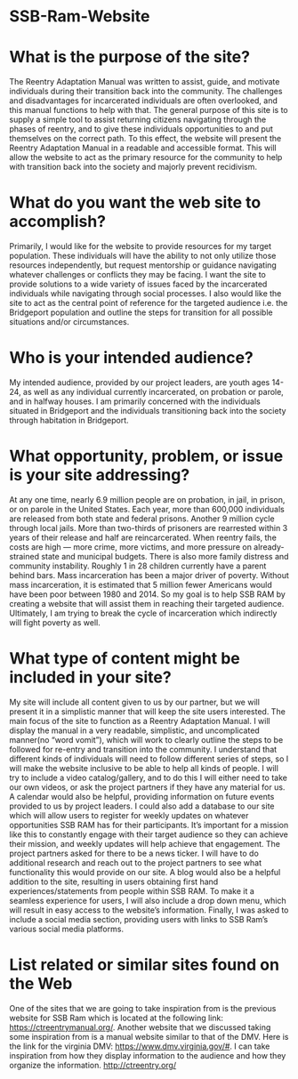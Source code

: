 # SSB-Ram-Website

# What is the purpose of the site?
The Reentry Adaptation Manual was written to assist, guide, and motivate individuals during their transition back into the community. The challenges and disadvantages for incarcerated individuals are often overlooked, and this manual functions to help with that. The general purpose of this site is to supply a simple tool to assist returning citizens navigating through the phases of reentry, and to give these individuals opportunities to and put themselves on the correct path. To this effect, the website will present the Reentry Adaptation Manual in a readable and accessible format. This will allow the website to act as the primary resource for the community to help with transition back into the society and majorly prevent recidivism. 

# What do you want the web site to accomplish?
Primarily, I would like for the website to provide resources for my target population. These individuals will have the ability to not only utilize those resources independently, but request mentorship or guidance navigating whatever challenges or conflicts they may be facing. I want the site to provide solutions to a wide variety of issues faced by the incarcerated individuals while navigating through social processes. I also would like the site to act as the central point of reference for the targeted audience i.e. the Bridgeport population and outline the steps for transition for all possible situations and/or circumstances. 

# Who is your intended audience?
My intended audience, provided by our project leaders, are youth ages 14-24, as well as any individual currently incarcerated, on probation or parole, and in halfway houses. I am primarily concerned with the individuals situated in Bridgeport and the individuals transitioning back into the society through habitation in Bridgeport. 

# What opportunity, problem, or issue is your site addressing?
At any one time, nearly 6.9 million people are on probation, in jail, in prison, or on parole in the United States. Each year, more than 600,000 individuals are released from both state and federal prisons. Another 9 million cycle through local jails. More than two-thirds of prisoners are rearrested within 3 years of their release and half are reincarcerated. When reentry fails, the costs are high — more crime, more victims, and more pressure on already-strained state and municipal budgets. There is also more family distress and community instability. Roughly 1 in 28 children currently have a parent behind bars. Mass incarceration has been a major driver of poverty. Without mass incarceration, it is estimated that 5 million fewer Americans would have been poor between 1980 and 2014. So my goal is to help SSB RAM by creating a website that will assist them in reaching their targeted audience. Ultimately, I am trying to break the cycle of incarceration which indirectly will fight poverty as well.

# What type of content might be included in your site?  
My site will include all content given to us by our partner, but we will present it in a simplistic manner that will keep the site users interested. The main focus of the site to  function as a Reentry Adaptation Manual. I will display the manual in a very readable, simplistic, and uncomplicated manner(no “word vomit”), which will work to clearly outline the steps to be followed for re-entry and transition into the community. I understand that different kinds of individuals will need to follow different series of steps, so I will make the website inclusive to be able to help all kinds of people. 
I will try to include a video catalog/gallery, and to do this I will either need to take our own videos, or ask the project partners if they have any material for us. A calendar would also be helpful, providing information on future events provided to us by project leaders. I could also add a database to our site which will allow users to register for weekly updates on whatever opportunities SSB RAM has for their participants. It’s important for a mission like this to constantly engage with their target audience so they can achieve their mission, and weekly updates will help achieve that engagement. The project partners asked for there to be a news ticker. I will have to do additional research and reach out to the project partners to see what functionality this would provide on our site. A blog would also be a helpful addition to the site, resulting in users obtaining first hand experiences/statements from people within SSB RAM. To make it a seamless experience for users, I will also include a drop down menu, which will result in easy access to the website’s information. Finally, I was asked to include a social media section, providing users with links to SSB Ram’s various social media platforms.

# List related or similar sites found on the Web
One of the sites that we are going to take inspiration from is the previous website for SSB Ram which is located at the following link: https://ctreentrymanual.org/. Another website that we discussed taking some inspiration from is a manual website similar to that of the DMV. Here is the link for the virginia DMV: https://www.dmv.virginia.gov/#. I can take inspiration from how they display information to the audience and how they organize the information. http://ctreentry.org/
